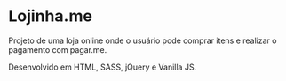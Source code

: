 # Lojinha.me

Projeto de uma loja online onde o usuário pode comprar itens e realizar o pagamento com pagar.me.

Desenvolvido em HTML, SASS, jQuery e Vanilla JS.
